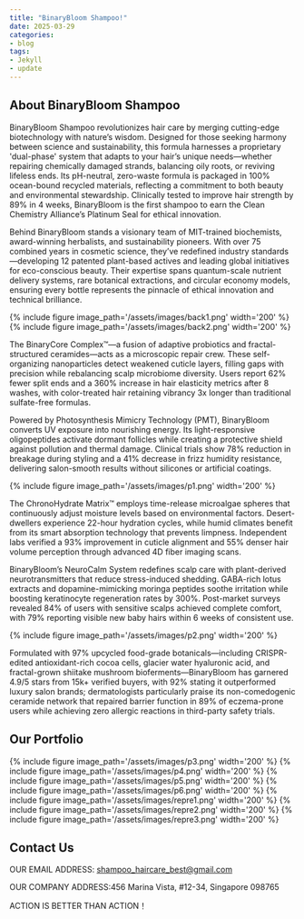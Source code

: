 ```yaml
---
title: "BinaryBloom Shampoo!"
date: 2025-03-29
categories:
- blog
tags:
- Jekyll
- update
---
```


## About BinaryBloom Shampoo

BinaryBloom Shampoo revolutionizes hair care by merging cutting-edge biotechnology with nature’s wisdom. Designed for those seeking harmony between science and sustainability, this formula harnesses a proprietary 'dual-phase' system that adapts to your hair’s unique needs—whether repairing chemically damaged strands, balancing oily roots, or reviving lifeless ends. Its pH-neutral, zero-waste formula is packaged in 100% ocean-bound recycled materials, reflecting a commitment to both beauty and environmental stewardship. Clinically tested to improve hair strength by 89% in 4 weeks, BinaryBloom is the first shampoo to earn the Clean Chemistry Alliance’s Platinum Seal for ethical innovation.

Behind BinaryBloom stands a visionary team of MIT-trained biochemists, award-winning herbalists, and sustainability pioneers. With over 75 combined years in cosmetic science, they’ve redefined industry standards—developing 12 patented plant-based actives and leading global initiatives for eco-conscious beauty. Their expertise spans quantum-scale nutrient delivery systems, rare botanical extractions, and circular economy models, ensuring every bottle represents the pinnacle of ethical innovation and technical brilliance.

{% include figure image_path='/assets/images/back1.png' width='200' %}
{% include figure image_path='/assets/images/back2.png' width='200' %}

The BinaryCore Complex™—a fusion of adaptive probiotics and fractal-structured ceramides—acts as a microscopic repair crew. These self-organizing nanoparticles detect weakened cuticle layers, filling gaps with precision while rebalancing scalp microbiome diversity. Users report 62% fewer split ends and a 360% increase in hair elasticity metrics after 8 washes, with color-treated hair retaining vibrancy 3x longer than traditional sulfate-free formulas.

Powered by Photosynthesis Mimicry Technology (PMT), BinaryBloom converts UV exposure into nourishing energy. Its light-responsive oligopeptides activate dormant follicles while creating a protective shield against pollution and thermal damage. Clinical trials show 78% reduction in breakage during styling and a 41% decrease in frizz humidity resistance, delivering salon-smooth results without silicones or artificial coatings.

{% include figure image_path='/assets/images/p1.png' width='200' %}

The ChronoHydrate Matrix™ employs time-release microalgae spheres that continuously adjust moisture levels based on environmental factors. Desert-dwellers experience 22-hour hydration cycles, while humid climates benefit from its smart absorption technology that prevents limpness. Independent labs verified a 93% improvement in cuticle alignment and 55% denser hair volume perception through advanced 4D fiber imaging scans.

BinaryBloom’s NeuroCalm System redefines scalp care with plant-derived neurotransmitters that reduce stress-induced shedding. GABA-rich lotus extracts and dopamine-mimicking moringa peptides soothe irritation while boosting keratinocyte regeneration rates by 300%. Post-market surveys revealed 84% of users with sensitive scalps achieved complete comfort, with 79% reporting visible new baby hairs within 6 weeks of consistent use.

{% include figure image_path='/assets/images/p2.png' width='200' %}

Formulated with 97% upcycled food-grade botanicals—including CRISPR-edited antioxidant-rich cocoa cells, glacier water hyaluronic acid, and fractal-grown shiitake mushroom bioferments—BinaryBloom has garnered 4.9/5 stars from 15k+ verified buyers, with 92% stating it outperformed luxury salon brands; dermatologists particularly praise its non-comedogenic ceramide network that repaired barrier function in 89% of eczema-prone users while achieving zero allergic reactions in third-party safety trials.

## Our Portfolio

{% include figure image_path='/assets/images/p3.png' width='200' %}
{% include figure image_path='/assets/images/p4.png' width='200' %}
{% include figure image_path='/assets/images/p5.png' width='200' %}
{% include figure image_path='/assets/images/p6.png' width='200' %}
{% include figure image_path='/assets/images/repre1.png' width='200' %}
{% include figure image_path='/assets/images/repre2.png' width='200' %}
{% include figure image_path='/assets/images/repre3.png' width='200' %}

## Contact Us

OUR EMAIL ADDRESS: shampoo_haircare_best@gmail.com

OUR COMPANY ADDRESS:456 Marina Vista, #12-34, Singapore 098765

ACTION IS BETTER THAN ACTION！
